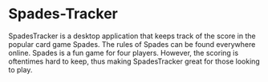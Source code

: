 # Spades-Tracker
SpadesTracker is a desktop application that keeps track of the score in the popular card game Spades. The rules of Spades can be found everywhere online. Spades is a fun game for four players. However, the scoring is oftentimes hard to keep, thus making SpadesTracker great for those looking to play.
